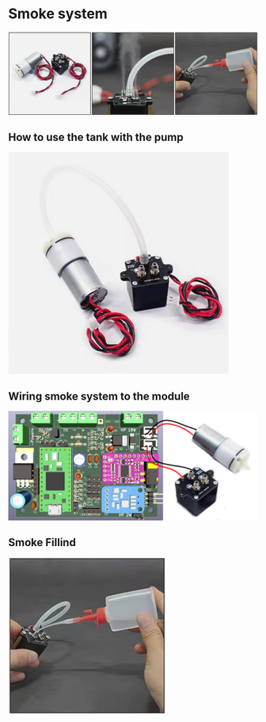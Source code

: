 # Smoke system
![](https://github.com/pierrotm777/SoundModule_Teensy4.0-version/blob/main/Smoke_System.png)  

## How to use the tank with the pump
![](https://github.com/pierrotm777/SoundModule_Teensy4.0-version/blob/main/Smoke&Blower.png)  

## Wiring smoke system to the module
![](https://github.com/pierrotm777/SoundModule_Teensy4.0-version/blob/main/Module%26Smoke%26Blower.png)  

## Smoke Fillind
![](https://github.com/pierrotm777/SoundModule_Teensy4.0-version/blob/main/Smoke_Filling.png) 